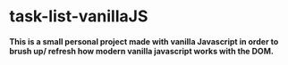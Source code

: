 # task-list-vanillaJS

#### This is a small personal project  made with vanilla Javascript in order to brush up/ refresh how modern vanilla javascript works with the DOM.
